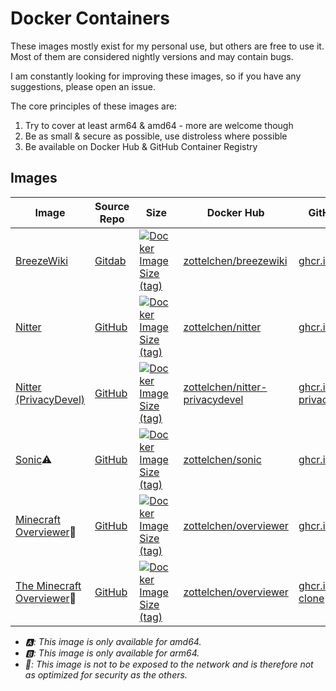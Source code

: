# Docker Containers

These images mostly exist for my personal use, but others are free to use it. Most of them are considered nightly versions and may contain bugs.

I am constantly looking for improving these images, so if you have any suggestions, please open an issue.

The core principles of these images are:

1. Try to cover at least arm64 & amd64 - more are welcome though
2. Be as small & secure as possible, use distroless where possible
3. Be available on Docker Hub & GitHub Container Registry

## Images

| Image                                                                                    | Source Repo                                                        | Size                                                                                                                                                                                              | Docker Hub                                                                                | GitHub Container Registry                                                                                                    |
| ---------------------------------------------------------------------------------------- | ------------------------------------------------------------------ | ------------------------------------------------------------------------------------------------------------------------------------------------------------------------------------------------- | ----------------------------------------------------------------------------------------- | ---------------------------------------------------------------------------------------------------------------------------- |
| [BreezeWiki](breezewiki/README.md)                                                       | [Gitdab](https://gitdab.com/cadence/breezewiki)                    | [![Docker Image Size (tag)](https://img.shields.io/docker/image-size/zottelchen/breezewiki/latest?logo=docker&label=%E2%80%8B)](https://hub.docker.com/r/zottelchen/breezewiki)                   | [zottelchen/breezewiki](https://hub.docker.com/r/zottelchen/breezewiki)                   | [ghcr.io/zottelchen/breezewiki](https://github.com/users/Zottelchen/packages/container/package/breezewiki)                   |
| [Nitter](nitter/README.md)                                                               | [GitHub](https://github.com/zedeus/nitter)                         | [![Docker Image Size (tag)](https://img.shields.io/docker/image-size/zottelchen/nitter/latest?logo=docker&label=%E2%80%8B)](https://hub.docker.com/r/zottelchen/nitter)                           | [zottelchen/nitter](https://hub.docker.com/r/zottelchen/nitter)                           | [ghcr.io/zottelchen/nitter](https://github.com/users/Zottelchen/packages/container/package/nitter)                           |
| [Nitter (PrivacyDevel)](nitter-privacydevel/README.md)                                   | [GitHub](https://github.com/privacydevel/nitter)                   | [![Docker Image Size (tag)](https://img.shields.io/docker/image-size/zottelchen/nitter-privacydevel/latest?logo=docker&label=%E2%80%8B)](https://hub.docker.com/r/zottelchen/nitter-privacydevel) | [zottelchen/nitter-privacydevel](https://hub.docker.com/r/zottelchen/nitter-privacydevel) | [ghcr.io/zottelchen/nitter-privacydevel](https://github.com/users/Zottelchen/packages/container/package/nitter-privacydevel) |
| [Sonic](sonic/README.md)⚠                                                                | [GitHub](https://github.com/valeriansaliou/sonic)                  | [![Docker Image Size (tag)](https://img.shields.io/docker/image-size/zottelchen/sonic/latest?logo=docker&label=%E2%80%8B)](https://hub.docker.com/r/zottelchen/sonic)                             | [zottelchen/sonic](https://hub.docker.com/r/zottelchen/sonic)                             | [ghcr.io/zottelchen/sonic](https://github.com/users/Zottelchen/packages/container/package/sonic)                             |
| [Minecraft Overviewer](overviewer/README.md)🧠                                           | [GitHub](https://github.com/overviewer/Minecraft-Overviewer)       | [![Docker Image Size (tag)](https://img.shields.io/docker/image-size/zottelchen/overviewer/latest?logo=docker&label=%E2%80%8B)](https://hub.docker.com/r/zottelchen/overviewer)                   | [zottelchen/overviewer](https://hub.docker.com/r/zottelchen/overviewer)                   | [ghcr.io/zottelchen/overviewer](https://github.com/users/Zottelchen/packages/container/package/overviewer)                   |
| [The Minecraft Overviewer](overviewer-clone/README.md)🧠 | [GitHub](https://github.com/GregoryAM-SP/The-Minecraft-Overviewer) | [![Docker Image Size (tag)](https://img.shields.io/docker/image-size/zottelchen/overviewer-clone/latest?logo=docker&label=%E2%80%8B)](https://hub.docker.com/r/zottelchen/overviewer-clone)       | [zottelchen/overviewer](https://hub.docker.com/r/zottelchen/overviewer-clone)             | [ghcr.io/zottelchen/overviewer-clone](https://github.com/users/Zottelchen/packages/container/package/overviewer-clone)       |

- _🅰: This image is only available for amd64._
- _🅱: This image is only available for arm64._
- _🧠: This image is not to be exposed to the network and is therefore not as optimized for security as the others._
